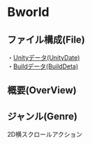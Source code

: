 # Bworld<br>
## ファイル構成(File)<br>
・[Unityデータ(UnityDate)]()<br>
・[Buildデータ(BuildDeta)]()<br>
## 概要(OverView)<br>
## ジャンル(Genre)<br>
2D横スクロールアクション<br>
